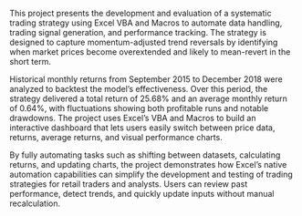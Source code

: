 This project presents the development and evaluation of a systematic trading strategy using Excel VBA and Macros to automate data handling, trading signal generation, and performance tracking. The strategy is designed to capture momentum-adjusted trend reversals by identifying when market prices become overextended and likely to mean-revert in the short term.

Historical monthly returns from September 2015 to December 2018 were analyzed to backtest the model’s effectiveness. Over this period, the strategy delivered a total return of 25.68% and an average monthly return of 0.64%, with fluctuations showing both profitable runs and notable drawdowns. The project uses Excel’s VBA and Macros to build an interactive dashboard that lets users easily switch between price data, returns, average returns, and visual performance charts.

By fully automating tasks such as shifting between datasets, calculating returns, and updating charts, the project demonstrates how Excel’s native automation capabilities can simplify the development and testing of trading strategies for retail traders and analysts. Users can review past performance, detect trends, and quickly update inputs without manual recalculation.
